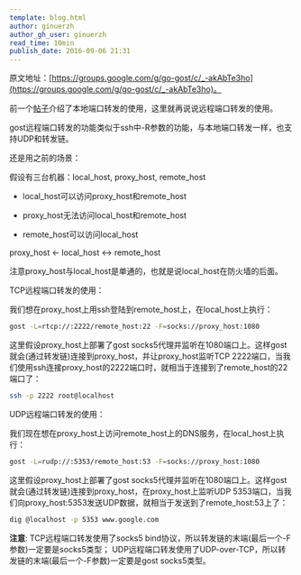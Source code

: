 ```yaml
---
template: blog.html
author: ginuerzh
author_gh_user: ginuerzh
read_time: 10min
publish_date: 2016-09-06 21:31
---
```


原文地址：[https://groups.google.com/g/go-gost/c/_-akAbTe3ho](https://groups.google.com/g/go-gost/c/_-akAbTe3ho)。

前一个[帖子](../2016/tcp/)介绍了本地端口转发的使用，这里就再说说远程端口转发的使用。

gost远程端口转发的功能类似于ssh中-R参数的功能，与本地端口转发一样，也支持UDP和转发链。

还是用之前的场景：

假设有三台机器：local_host, proxy_host, remote_host

* local_host可以访问proxy_host和remote_host

* proxy_host无法访问local_host和remote_host

* remote_host可以访问local_host

proxy_host <- local_host <-> remote_host

注意proxy_host与local_host是单通的，也就是说local_host在防火墙的后面。

TCP远程端口转发的使用：

我们想在proxy_host上用ssh登陆到remote_host上，在local_host上执行：

```bash
gost -L=rtcp://:2222/remote_host:22 -F=socks://proxy_host:1080
```

这里假设proxy_host上部署了gost socks5代理并监听在1080端口上。这样gost就会(通过转发链)连接到proxy_host，并让proxy_host监听TCP 2222端口，当我们使用ssh连接proxy_host的2222端口时，就相当于连接到了remote_host的22端口了：

```bash
ssh -p 2222 root@localhost
```

UDP远程端口转发的使用：

我们现在想在proxy_host上访问remote_host上的DNS服务，在local_host上执行：

```bash
gost -L=rudp://:5353/remote_host:53 -F=socks://proxy_host:1080
```

这里假设proxy_host上部署了gost socks5代理并监听在1080端口上。这样gost就会(通过转发链)连接到proxy_host，在proxy_host上监听UDP 5353端口，当我们向proxy_host:5353发送UDP数据，就相当于发送到了remote_host:53上了：

```bash
dig @localhost -p 5353 www.google.com
```

**注意**: TCP远程端口转发使用了socks5 bind协议，所以转发链的末端(最后一个-F参数)一定要是socks5类型；
UDP远程端口转发使用了UDP-over-TCP，所以转发链的末端(最后一个-F参数)一定要是gost socks5类型。